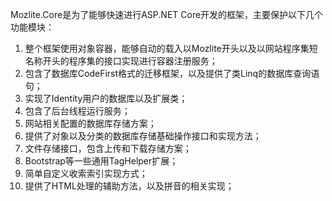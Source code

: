 Mozlite.Core是为了能够快速进行ASP.NET Core开发的框架，主要保护以下几个功能模块：

1. 整个框架使用对象容器，能够自动的载入以Mozlite开头以及以网站程序集短名称开头的程序集的接口实现进行容器注册服务；
2. 包含了数据库CodeFirst格式的迁移框架，以及提供了类Linq的数据库查询语句；
3. 实现了Identity用户的数据库以及扩展类；
4. 包含了后台线程运行服务；
5. 网站相关配置的数据库存储方案；
6. 提供了对象以及分类的数据库存储基础操作接口和实现方法；
7. 文件存储接口，包含上传和下载存储方案；
8. Bootstrap等一些通用TagHelper扩展；
9. 简单自定义收索索引实现方式；
1. 提供了HTML处理的辅助方法，以及拼音的相关实现；

